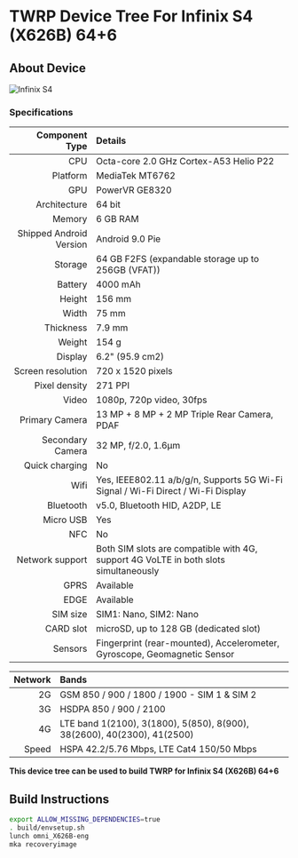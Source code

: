 # TWRP Device Tree For Infinix S4 (X626B) 64+6

## About Device

![Infinix S4](https://cdn2.gsmarena.com/vv/pics/infinix/infinix-hot-s4-1.jpg)

### Specifications

Component Type | Details
-------:|:-------------------------
CPU     | Octa-core 2.0 GHz Cortex-A53 Helio P22
Platform | MediaTek MT6762
GPU     | PowerVR GE8320
Architecture | 64 bit
Memory  | 6 GB RAM
Shipped Android Version | 	Android 9.0 Pie
Storage | 64 GB F2FS (expandable storage up to 256GB (VFAT))
Battery | 4000 mAh
Height | 156 mm
Width | 75 mm
Thickness | 7.9 mm
Weight | 154 g
Display | 6.2" (95.9 cm2)
Screen resolution | 720 x 1520 pixels
Pixel density | 271 PPI
Video | 1080p, 720p video, 30fps
Primary Camera | 13 MP + 8 MP + 2 MP Triple Rear Camera, PDAF
Secondary Camera | 32 MP, f/2.0, 1.6µm
Quick charging | No
Wifi | Yes, IEEE802.11 a/b/g/n, Supports 5G Wi-Fi Signal / Wi-Fi Direct / Wi-Fi Display
Bluetooth | v5.0, Bluetooth HID, A2DP, LE
Micro USB | Yes
NFC | No
Network support | Both SIM slots are compatible with 4G, support 4G VoLTE in both slots simultaneously
GPRS | Available
EDGE | Available
SIM size | SIM1: Nano, SIM2: Nano
CARD slot |	microSD, up to 128 GB (dedicated slot)
Sensors | Fingerprint (rear-mounted), Accelerometer, Gyroscope, Geomagnetic Sensor

Network | Bands
-------:|:-------------------------
2G | GSM 850 / 900 / 1800 / 1900 - SIM 1 & SIM 2
3G | HSDPA 850 / 900 / 2100
4G | LTE band 1(2100), 3(1800), 5(850), 8(900), 38(2600), 40(2300), 41(2500)
Speed | HSPA 42.2/5.76 Mbps, LTE Cat4 150/50 Mbps

**This device tree can be used to build TWRP for Infinix S4 (X626B) 64+6**


## Build Instructions
```sh
export ALLOW_MISSING_DEPENDENCIES=true
. build/envsetup.sh
lunch omni_X626B-eng
mka recoveryimage
```
